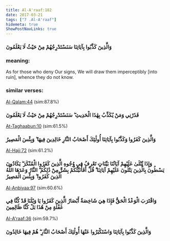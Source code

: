 ```yaml
---
title: Al-A'raaf:182
date: 2017-03-21
tags: ["7 .Al-A'raaf"]
hidemeta: true 
ShowPostNavLinks: true 
---
```

### وَالَّذِينَ كَذَّبُوا بِآيَاتِنَا سَنَسْتَدْرِجُهُمْ مِنْ حَيْثُ لَا يَعْلَمُونَ
### meaning: 
As for those who deny Our signs, We will draw them imperceptibly [into ruin], whence they do not know.
### similar verses: 

[Al-Qalam:44](/68/44) (sim:87.8%)

### فَذَرْنِي وَمَنْ يُكَذِّبُ بِهَٰذَا الْحَدِيثِ ۖ سَنَسْتَدْرِجُهُمْ مِنْ حَيْثُ لَا يَعْلَمُونَ

[At-Taghaabun:10](/64/10) (sim:61.5%)

### وَالَّذِينَ كَفَرُوا وَكَذَّبُوا بِآيَاتِنَا أُولَٰئِكَ أَصْحَابُ النَّارِ خَالِدِينَ فِيهَا ۖ وَبِئْسَ الْمَصِيرُ

[Al-Hajj:72](/22/72) (sim:61.2%)

### وَإِذَا تُتْلَىٰ عَلَيْهِمْ آيَاتُنَا بَيِّنَاتٍ تَعْرِفُ فِي وُجُوهِ الَّذِينَ كَفَرُوا الْمُنْكَرَ ۖ يَكَادُونَ يَسْطُونَ بِالَّذِينَ يَتْلُونَ عَلَيْهِمْ آيَاتِنَا ۗ قُلْ أَفَأُنَبِّئُكُمْ بِشَرٍّ مِنْ ذَٰلِكُمُ ۗ النَّارُ وَعَدَهَا اللَّهُ الَّذِينَ كَفَرُوا ۖ وَبِئْسَ الْمَصِيرُ

[Al-Anbiyaa:97](/21/97) (sim:60.6%)

### وَاقْتَرَبَ الْوَعْدُ الْحَقُّ فَإِذَا هِيَ شَاخِصَةٌ أَبْصَارُ الَّذِينَ كَفَرُوا يَا وَيْلَنَا قَدْ كُنَّا فِي غَفْلَةٍ مِنْ هَٰذَا بَلْ كُنَّا ظَالِمِينَ

[Al-A'raaf:36](/7/36) (sim:59.7%)

### وَالَّذِينَ كَذَّبُوا بِآيَاتِنَا وَاسْتَكْبَرُوا عَنْهَا أُولَٰئِكَ أَصْحَابُ النَّارِ ۖ هُمْ فِيهَا خَالِدُونَ
